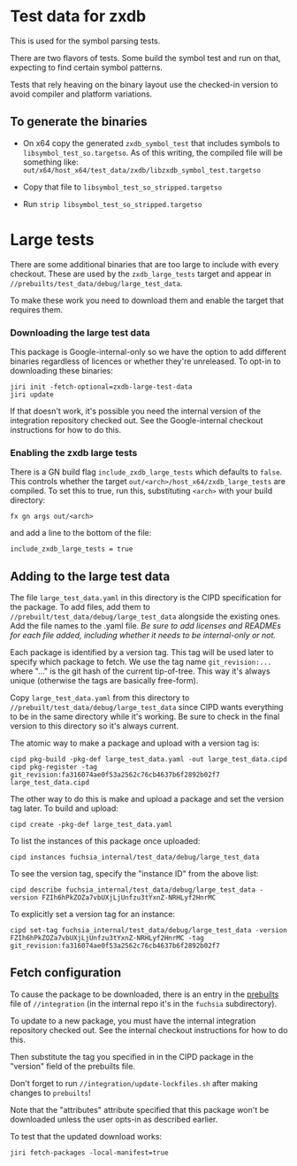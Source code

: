 # Test data for zxdb

This is used for the symbol parsing tests.

There are two flavors of tests. Some build the symbol test and run on that, expecting to find
certain symbol patterns.

Tests that rely heaving on the binary layout use the checked-in version to avoid compiler and
platform variations.

## To generate the binaries

  * On x64 copy the generated `zxdb_symbol_test` that includes symbols to
    `libsymbol_test_so.targetso`. As of this writing, the compiled file will be something
    like: `out/x64/host_x64/test_data/zxdb/libzxdb_symbol_test.targetso`

  * Copy that file to `libsymbol_test_so_stripped.targetso`

  * Run `strip libsymbol_test_so_stripped.targetso`

# Large tests

There are some additional binaries that are too large to include with every checkout. These are
used by the `zxdb_large_tests` target and appear in `//prebuilts/test_data/debug/large_test_data`.

To make these work you need to download them and enable the target that requires them.

### Downloading the large test data

This package is Google-internal-only so we have the option to add different binaries regardless of
licences or whether they're unreleased. To opt-in to downloading these binaries:

```
jiri init -fetch-optional=zxdb-large-test-data
jiri update
```

If that doesn't work, it's possible you need the internal version of the integration repository
checked out. See the Google-internal checkout instructions for how to do this.

### Enabling the zxdb large tests

There is a GN build flag `include_zxdb_large_tests` which defaults to `false`. This controls whether
the target `out/<arch>/host_x64/zxdb_large_tests` are compiled. To set this to true, run this,
substituting `<arch>` with your build directory:

```
fx gn args out/<arch>
```

and add a line to the bottom of the file:

```
include_zxdb_large_tests = true
```

## Adding to the large test data

The file `large_test_data.yaml` in this directory is the CIPD specification for the package. To add
files, add them to `//prebuilt/test_data/debug/large_test_data` alongside the existing ones. Add
the file names to the .yaml file. _Be sure to add licenses and READMEs for each file added,
including whether it needs to be internal-only or not._

Each package is identified by a version tag. This tag will be used later to specify which package
to fetch. We use the tag name `git_revision:...` where "..." is the git hash of the current
tip-of-tree. This way it's always unique (otherwise the tags are basically free-form).

Copy `large_test_data.yaml` from this directory to `//prebuilt/test_data/debug/large_test_data`
since CIPD wants everything to be in the same directory while it's working. Be sure to check in the
final version to this directory so it's always current.

The atomic way to make a package and upload with a version tag is:

```
cipd pkg-build -pkg-def large_test_data.yaml -out large_test_data.cipd
cipd pkg-register -tag git_revision:fa316074ae0f53a2562c76cb4637b6f2892b02f7 large_test_data.cipd
```

The other way to do this is make and upload a package and set the version tag later. To build and
upload:

```
cipd create -pkg-def large_test_data.yaml
```

To list the instances of this package once uploaded:

```
cipd instances fuchsia_internal/test_data/debug/large_test_data
```

To see the version tag, specify the "instance ID" from the above list:

```
cipd describe fuchsia_internal/test_data/debug/large_test_data -version FZIh6hPkZOZa7vbUXjLjUnfzu3tYxnZ-NRHLyf2HnrMC
```

To explicitly set a version tag for an instance:

```
cipd set-tag fuchsia_internal/test_data/debug/large_test_data -version FZIh6hPkZOZa7vbUXjLjUnfzu3tYxnZ-NRHLyf2HnrMC -tag git_revision:fa316074ae0f53a2562c76cb4637b6f2892b02f7
```

## Fetch configuration

To cause the package to be downloaded, there is an entry in the
[prebuilts](https://fuchsia.googlesource.com/integration/+/refs/heads/master/prebuilts) file of
`//integration` (in the internal repo it's in the `fuchsia` subdirectory).

To update to a new package, you must have the internal integration repository checked out. See the
internal checkout instructions for how to do this.

Then substitute the tag you specified in in the CIPD package in the "version" field of the prebuilts
file.

Don't forget to run `//integration/update-lockfiles.sh` after making changes to `prebuilts`!

Note that the "attributes" attribute specified that this package won't be downloaded unless the user
opts-in as described earlier.

To test that the updated download works:

```
jiri fetch-packages -local-manifest=true
```
